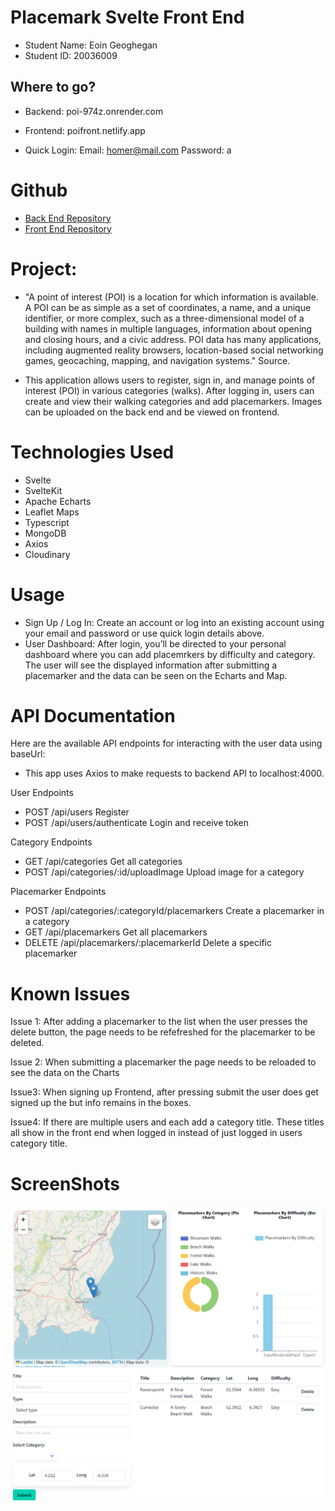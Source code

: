 
# Placemark Svelte Front End 
- Student Name: Eoin Geoghegan
- Student ID: 20036009

## Where to go?

- Backend: poi-974z.onrender.com

- Frontend: poifront.netlify.app

- Quick Login: Email: homer@mail.com Password: a


# Github

- [Back End Repository](https://github.com/eoingeoghegan/POI)  
- [Front End Repository](https://github.com/eoingeoghegan/POI-Svelte)


# Project:
- "A point of interest (POI) is a location for which information is available. A POI can be as simple as a set of coordinates, a name, and a unique identifier, or more complex, such as a three-dimensional model of a building with names in multiple languages, information about opening and closing hours, and a civic address. POI data has many applications, including augmented reality browsers, location-based social networking games, geocaching, mapping, and navigation systems." Source.

- This application allows users to register, sign in, and manage points of interest (POI) in various categories (walks). After logging in, users can create and view their walking categories and add placemarkers. Images can be uploaded on the back end and be viewed on frontend.

# Technologies Used
- Svelte
- SvelteKit
- Apache Echarts
- Leaflet Maps
- Typescript
- MongoDB
- Axios
- Cloudinary


# Usage
- Sign Up / Log In: Create an account or log into an existing account using your email and password or use quick login details above.
- User Dashboard: After login, you’ll be directed to your personal dashboard where you can add placemrkers by difficulty and category. The user will see the displayed information after submitting a placemarker and the data can be seen on the Echarts and Map.


# API Documentation
Here are the available API endpoints for interacting with the user data using baseUrl:
- This app uses Axios to  make requests to backend API to localhost:4000.


User Endpoints
- POST	/api/users	Register
- POST	/api/users/authenticate	Login and receive token

Category Endpoints
- GET	/api/categories	Get all categories	
- POST	/api/categories/:id/uploadImage	Upload image for a category	

Placemarker Endpoints
- POST	/api/categories/:categoryId/placemarkers	Create a placemarker in a category
- GET	/api/placemarkers	Get all placemarkers	
- DELETE	/api/placemarkers/:placemarkerId	Delete a specific placemarker	


# Known Issues
Issue 1: After adding a placemarker to the list when the user presses the delete button, the page needs to be refefreshed for the placemarker to be deleted.

Issue 2: When submitting a placemarker the page needs to be reloaded to see the data on the Charts

Issue3: When signing up Frontend, after pressing submit the user does get signed up the but info remains in the boxes.

Issue4: If there are multiple users and each add a category title. These titles all show in the front end when logged in instead of just logged in users category title.


# ScreenShots

![Dashboard Screenshot](static/map+chart.png) 
![Dashboard Screenshot](static/form.png)




